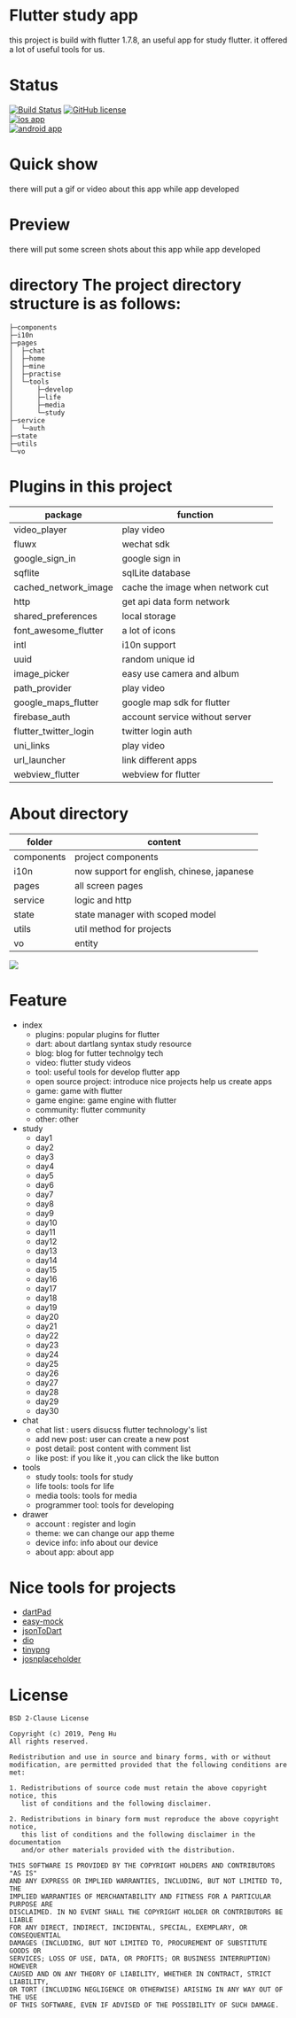 
# Flutter study app  
this project is build with flutter 1.7.8, an useful app for study flutter. it offered a lot of 
useful tools for us.

# Status
[![Build Status](https://travis-ci.com/houko/flutter-study-app.svg?branch=master)](https://travis-ci.com/houko/flutter-study-app)
[![GitHub license](https://img.shields.io/badge/license-BSD--2--Clause-blue)](https://github.com/houko/flutter-study-app/blob/master/LICENSE)  
[![ios app](https://img.shields.io/badge/ios-app-brightgreen)](https://houko.github.io/flutter-study-app/)  
[![android app](https://img.shields.io/badge/android-app-green)](https://houko.github.io/flutter-study-app/)  

# Quick show
there will put a gif or video about this app while app developed



# Preview
there will put some screen shots about this app while app developed


# directory The project directory structure is as follows:  
```  
├─components  
├─i10n  
├─pages  
│  ├─chat  
│  ├─home  
│  ├─mine  
│  ├─practise  
│  └─tools  
│      ├─develop  
│      ├─life  
│      ├─media  
│      └─study  
├─service  
│  └─auth  
├─state  
├─utils  
└─vo  
```  

# Plugins in this project
  | package | function |    
  |--|--|    
  |  video_player| play video |
  |  fluwx| wechat sdk|
  |  google_sign_in| google sign in |
  |  sqflite| sqlLite database |
  |  cached_network_image| cache the image when network cut |
  |  http| get api data form network | 
  |  shared_preferences| local storage |
  |  font_awesome_flutter| a lot of icons |
  |  intl| i10n support |
  |  uuid| random unique id |
  |  image_picker| easy use camera and album |
  |  path_provider| play video | 
  |  google_maps_flutter| google map sdk for flutter|
  |  firebase_auth| account service without server|
  |  flutter_twitter_login| twitter login auth |
  |  uni_links| play video |
  |  url_launcher| link different apps | 
  |  webview_flutter| webview for flutter |  

  
  
# About directory  
  
| folder | content |  
|--|--|  
|  components| project components |  
|  i10n| now support for english, chinese, japanese |  
|  pages| all screen pages |  
|  service| logic and http  |  
|  state| state manager with scoped model  |  
|  utils| util method for projects |  
|  vo| entity |  

![](assets/screen/folder%20tree.png)  

# Feature
- index
  - plugins: popular plugins for flutter
  - dart: about dartlang syntax study resource
  - blog: blog for futter technolgy tech
  - video: flutter study videos
  - tool: useful tools for develop flutter app
  - open source project: introduce nice projects help us create apps
  - game: game with flutter 
  - game engine: game engine with flutter 
  - community: flutter community
  - other: other
- study
	- day1
	- day2
	- day3
	- day4
	- day5
	- day6
	- day7
	- day8
	- day9
	- day10
	- day11
	- day12
	- day13
	- day14
	- day15
	- day16
	- day17
	- day18
	- day19
	- day20
	- day21
	- day22
	- day23
	- day24
	- day25
	- day26
	- day27
	- day28
	- day29
	- day30
- chat
	- chat list : users disucss flutter technology's list
	- add new post: user can create a new post 
	- post detail: post content with comment list
	- like post: if you like it ,you can click the like button
- tools
	- study tools: tools for study
	- life tools: tools for life
	- media tools: tools for media
	- programmer tool: tools for developing
- drawer
	- account : register and login
	- theme: we can change our app theme 
	- device info: info about our device
	- about app: about app


  
# Nice tools for projects  
- [dartPad](https://dartpad.dartlang.org/)  
- [easy-mock](https://easy-mock.com/)  
- [jsonToDart](https://javiercbk.github.io/json_to_dart/)  
- [dio](https://github.com/flutterchina/dio)  
- [tinypng](https://tinypng.com/)  
- [josnplaceholder](https://jsonplaceholder.typicode.com/guide.html)

# License
```
BSD 2-Clause License  
  
Copyright (c) 2019, Peng Hu  
All rights reserved.  
  
Redistribution and use in source and binary forms, with or without  
modification, are permitted provided that the following conditions are met:  
  
1. Redistributions of source code must retain the above copyright notice, this  
   list of conditions and the following disclaimer.  
  
2. Redistributions in binary form must reproduce the above copyright notice,  
   this list of conditions and the following disclaimer in the documentation  
   and/or other materials provided with the distribution.  
  
THIS SOFTWARE IS PROVIDED BY THE COPYRIGHT HOLDERS AND CONTRIBUTORS "AS IS"  
AND ANY EXPRESS OR IMPLIED WARRANTIES, INCLUDING, BUT NOT LIMITED TO, THE  
IMPLIED WARRANTIES OF MERCHANTABILITY AND FITNESS FOR A PARTICULAR PURPOSE ARE  
DISCLAIMED. IN NO EVENT SHALL THE COPYRIGHT HOLDER OR CONTRIBUTORS BE LIABLE  
FOR ANY DIRECT, INDIRECT, INCIDENTAL, SPECIAL, EXEMPLARY, OR CONSEQUENTIAL  
DAMAGES (INCLUDING, BUT NOT LIMITED TO, PROCUREMENT OF SUBSTITUTE GOODS OR  
SERVICES; LOSS OF USE, DATA, OR PROFITS; OR BUSINESS INTERRUPTION) HOWEVER  
CAUSED AND ON ANY THEORY OF LIABILITY, WHETHER IN CONTRACT, STRICT LIABILITY,  
OR TORT (INCLUDING NEGLIGENCE OR OTHERWISE) ARISING IN ANY WAY OUT OF THE USE  
OF THIS SOFTWARE, EVEN IF ADVISED OF THE POSSIBILITY OF SUCH DAMAGE.
```